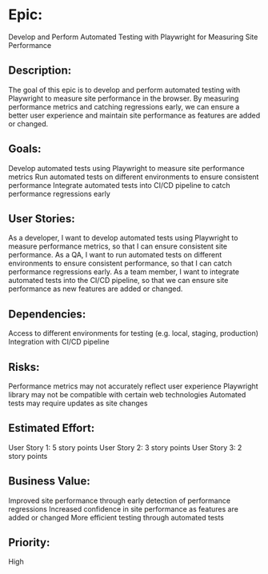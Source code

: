 # Epic: 
Develop and Perform Automated Testing with Playwright for Measuring Site Performance

## Description:
The goal of this epic is to develop and perform automated testing with Playwright to measure site performance in the browser. By measuring performance metrics and catching regressions early, we can ensure a better user experience and maintain site performance as features are added or changed.

## Goals:

Develop automated tests using Playwright to measure site performance metrics
Run automated tests on different environments to ensure consistent performance
Integrate automated tests into CI/CD pipeline to catch performance regressions early

## User Stories:

As a developer, I want to develop automated tests using Playwright to measure performance metrics, so that I can ensure consistent site performance.
As a QA, I want to run automated tests on different environments to ensure consistent performance, so that I can catch performance regressions early.
As a team member, I want to integrate automated tests into the CI/CD pipeline, so that we can ensure site performance as new features are added or changed.

## Dependencies:

Access to different environments for testing (e.g. local, staging, production)
Integration with CI/CD pipeline

## Risks:

Performance metrics may not accurately reflect user experience
Playwright library may not be compatible with certain web technologies
Automated tests may require updates as site changes

## Estimated Effort:

User Story 1: 5 story points
User Story 2: 3 story points
User Story 3: 2 story points

## Business Value:

Improved site performance through early detection of performance regressions
Increased confidence in site performance as features are added or changed
More efficient testing through automated tests

## Priority:

High
